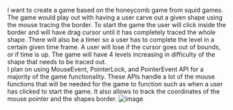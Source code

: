 I want to create a game based on the honeycomb game from squid games. 
The game would play out with having a user carve out a given shape using the mouse tracing the border. 
To start the game the user will click inside the border and will have drag cursor until it has completely traced the whole shape.
There will also be a timer so a user has to complete the level in a certain given time frame.
A user will lose if the cursor goes out of bounds, or if time is up. 
The game will have 4 levels increasing in difficulty of the shape that needs to be traced out.  
I plan on using MouseEvent, PointerLock, and PointerEvent API for a majority of the game functionality.
These APIs handle a lot of the mouse functions that will be needed for the game to function such as when a user has clicked to start the game.
It also allows to track the coordinates of the mouse pointer and the shapes border.
![image](https://user-images.githubusercontent.com/53492872/136470506-d0a048f5-f1bb-41af-b255-c9d6fe2f4397.png)
